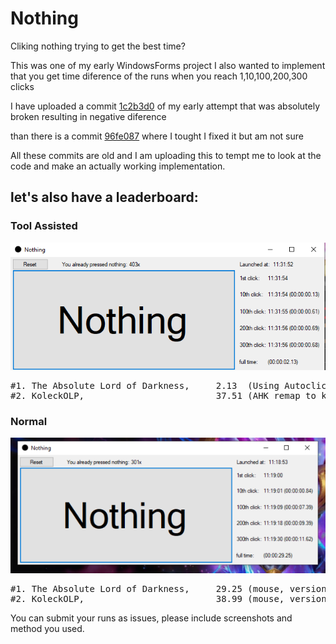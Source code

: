 # Nothing
Cliking nothing trying to get the best time?

This was one of my early WindowsForms project
I also wanted to implement that you get time diference of the runs when you reach 1,10,100,200,300 clicks

I have uploaded a commit [1c2b3d0](https://github.com/KoleckOLP/Nothing/commit/1c2b3d0900078cb5323936489555e4d5daed385d) of my early attempt that was absolutely broken resulting in negative diference

than there is a commit [96fe087](https://github.com/KoleckOLP/Nothing/commit/96fe08718c753007be8a91ad441490b9944a1e67) where I tought I fixed it but am not sure

All these commits are old and I am uploading this to tempt me to look at the code and make an actually working implementation.

<h2>let's also have a leaderboard:</h2>
<h3>Tool Assisted</h3>

![TAS WR holder](leaderboard/TAS/TALoD_2.13.png)

<pre>
#1. The Absolute Lord of Darkness,     2.13  (Using Autoclickers, version 1.1.1.0 unrelesed)
#2. KoleckOLP,                         37.51 (AHK remap to keyboard, version 1.0.0.0)
</pre>
<h3>Normal</h3>

![WR holder](leaderboard/normal/TALoD_29.25.png)

<pre>
#1. The Absolute Lord of Darkness,     29.25 (mouse, version 1.1.1.0 unrelesed)
#2. KoleckOLP,                         38.99 (mouse, version 1.1.1.0 unrelesed)
</pre>

You can submit your runs as issues, please include screenshots and method you used.
